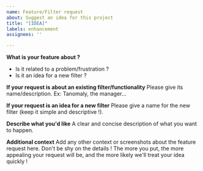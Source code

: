 ```yaml
---
name: Feature/Filter request
about: Suggest an idea for this project
title: "[IDEA]"
labels: enhancement
assignees: ''

---
```


**What is your feature about ?**
- Is it related to a problem/frustration ?
- Is it an idea for a new filter ?

**If your request is about an existing filter/functionality**
Please give its name/description. Ex: Tanomaly, the manager...

**If your request is an idea for a new filter**
Please give a name for the new filter (keep it simple and descriptive !).

**Describe what you'd like**
A clear and concise description of what you want to happen.

**Additional context**
Add any other context or screenshots about the feature request here.
Don't be shy on the details ! The more you put, the more appealing your request will be, and the more likely we'll treat your idea quickly !
